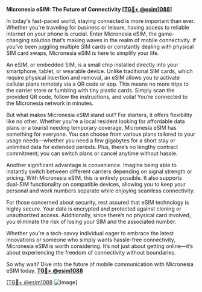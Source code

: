 **Micronesia eSIM: The Future of Connectivity [[TG💪+ @esim1088](https://t.me/s/esim1088)]**

In today's fast-paced world, staying connected is more important than ever. Whether you're traveling for business or leisure, having access to reliable internet on your phone is crucial. Enter Micronesia eSIM, the game-changing solution that’s making waves in the realm of mobile connectivity. If you've been juggling multiple SIM cards or constantly dealing with physical SIM card swaps, Micronesia eSIM is here to simplify your life.

An eSIM, or embedded SIM, is a small chip installed directly into your smartphone, tablet, or wearable device. Unlike traditional SIM cards, which require physical insertion and removal, an eSIM allows you to activate cellular plans remotely via a QR code or app. This means no more trips to the carrier store or fumbling with tiny plastic cards. Simply scan the provided QR code, follow the instructions, and voila! You’re connected to the Micronesia network in minutes.

But what makes Micronesia eSIM stand out? For starters, it offers flexibility like no other. Whether you're a local resident looking for affordable data plans or a tourist needing temporary coverage, Micronesia eSIM has something for everyone. You can choose from various plans tailored to your usage needs—whether you need a few gigabytes for a short stay or unlimited data for extended periods. Plus, there’s no lengthy contract commitment; you can switch plans or cancel anytime without hassle.

Another significant advantage is convenience. Imagine being able to instantly switch between different carriers depending on signal strength or pricing. With Micronesia eSIM, this is entirely possible. It also supports dual-SIM functionality on compatible devices, allowing you to keep your personal and work numbers separate while enjoying seamless connectivity.

For those concerned about security, rest assured that eSIM technology is highly secure. Your data is encrypted and protected against cloning or unauthorized access. Additionally, since there’s no physical card involved, you eliminate the risk of losing your SIM and the associated number.

Whether you’re a tech-savvy individual eager to embrace the latest innovations or someone who simply wants hassle-free connectivity, Micronesia eSIM is worth considering. It’s not just about getting online—it’s about experiencing the freedom of connectivity without boundaries.

So why wait? Dive into the future of mobile communication with Micronesia eSIM today. **[TG💪+ @esim1088](https://t.me/s/esim1088)**

[[TG💪+ @esim1088](https://t.me/s/esim1088) ![Image](https://i.postimg.cc/Y0z9fWf4/image.png)]
